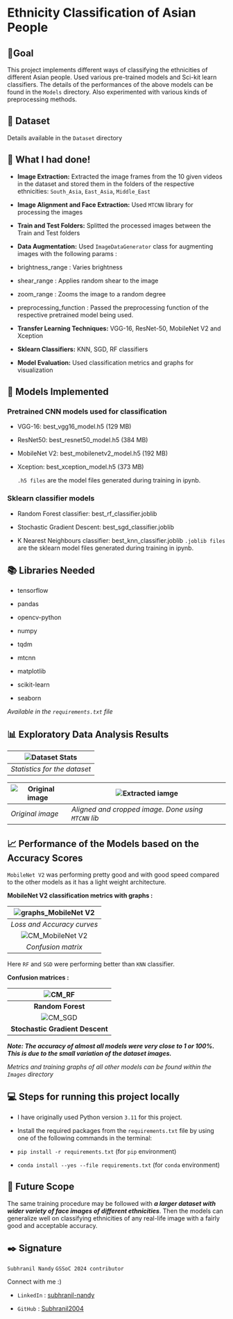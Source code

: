 
  

# Ethnicity Classification of Asian People

  

## 🎯Goal

  

This project implements different ways of classifying the ethnicities of different Asian people. Used various pre-trained models and Sci-kit learn classifiers. The details of the performances of the above models can be found in the `Models` directory. Also experimented with various kinds of preprocessing methods.

  

## 🧵 **Dataset**

  

Details available in the `Dataset` directory

  

## 🧮 **What I had done!**

  

-  **Image Extraction:** Extracted the image frames from the 10 given videos in the dataset and stored them in the folders of the respective ethnicities: `South_Asia`, `East_Asia`, `Middle_East`

-  **Image Alignment and Face Extraction:** Used `MTCNN` library for processing the images

-  **Train and Test Folders:** Splitted the processed images between the Train and Test folders

-  **Data Augmentation:** Used `ImageDataGenerator` class for augmenting images with the following params :

- brightness_range : Varies brightness

- shear_range : Applies random shear to the image

- zoom_range : Zooms the image to a random degree

- preprocessing_function : Passed the preprocessing function of the respective pretrained model being used.

-  **Transfer Learning Techniques:** VGG-16, ResNet-50, MobileNet V2 and Xception

-  **Sklearn Classifiers:** KNN, SGD, RF classifiers

-  **Model Evaluation:** Used classification metrics and graphs for visualization

## 🚀  **Models Implemented**
  

### Pretrained CNN models used for classification

- VGG-16: best_vgg16_model.h5 (129 MB)

- ResNet50: best_resnet50_model.h5 (384 MB)

- MobileNet V2: best_mobilenetv2_model.h5 (192 MB)

- Xception: best_xception_model.h5 (373 MB)

  `.h5 files` are the model files generated during training in ipynb.


### Sklearn classifier models

- Random Forest classifier: best_rf_classifier.joblib

- Stochastic Gradient Descent: best_sgd_classifier.joblib

- K Nearest Neighbours classifier: best_knn_classifier.joblib
`.joblib files` are the sklearn model files generated during training in ipynb.
  


## 📚 **Libraries Needed**

- tensorflow

- pandas

- opencv-python

- numpy

- tqdm

- mtcnn

- matplotlib

- scikit-learn

- seaborn

 
 *Available in the `requirements.txt` file*

## 📊  **Exploratory Data Analysis Results**

| ![Dataset Stats](./EDA_Images/Stats.png) |
|:------------------------------------------------------------: |
| *Statistics for the dataset* |
  
|![Original image](./EDA_Images/Original.png) |![Extracted iamge](./EDA_Images/Aligned_cropped.png)                                                |
|----------------|---------------------
|*Original image*|*Aligned and cropped image. Done using `MTCNN` lib*| 

## 📈  **Performance of the Models based on the Accuracy Scores**

`MobileNet V2` was performing pretty good and with good speed compared to the other models as it has a light weight architecture.
  

**MobileNet V2 classification metrics with graphs :**

  

| ![graphs_MobileNet V2](../Images/mobilenetv2_curves.png) |
|:--: |
| *Loss and Accuracy curves* |
| ![CM_MobileNet V2](../Images/mobilenetv2_cm.png) |
| *Confusion matrix* |

  
  Here `RF` and `SGD` were performing better than `KNN` classifier.

  

**Confusion matrices :**

  

| ![CM_RF](../Images/rf_cm.png) |
|:--: |
| **Random Forest** |
| ![CM_SGD](../Images/sgd_cm.png) |
| **Stochastic Gradient Descent** |

  

***Note: The accuracy of almost all models were very close to 1 or 100%. This is due to the small variation of the dataset images.***

  

*Metrics and training graphs of all other models can be found within the `Images` directory*


## 💻 **Steps for running this project locally**

- I have originally used Python version `3.11` for this project.

- Install the required packages from the `requirements.txt` file by using one of the following commands in the terminal:

  

-  `pip install -r requirements.txt` (for `pip` environment)

-  `conda install --yes --file requirements.txt` (for `conda` environment)

  

## 📢 **Future Scope**

  

The same training procedure may be followed with ***a larger dataset with wider variety of face images of different ethnicities***. Then the models can generalize well on classifying ethnicities of any real-life image with a fairly good and acceptable accuracy.

  

## ✒️ **Signature**

  

`Subhranil Nandy`  `GSSoC 2024 contributor`

  

Connect with me :)

-  `LinkedIn` : [subhranil-nandy](www.linkedin.com/in/subhranil-nandy)

-  `GitHub` : [Subhranil2004](https://github.com/Subhranil2004)
